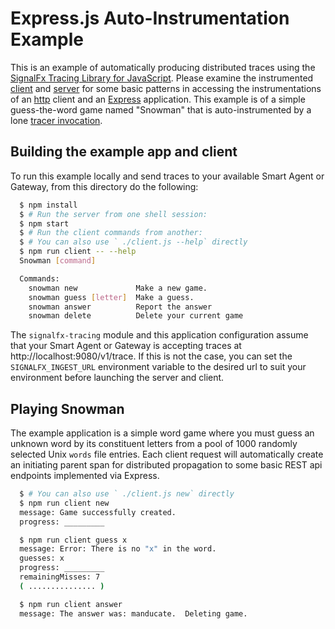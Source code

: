 # Express.js Auto-Instrumentation Example

This is an example of automatically producing distributed traces using the
[SignalFx Tracing Library for JavaScript](https://github.com/signalfx/signalfx-nodejs-tracing).
Please examine the instrumented [client](./client.js) and [server](./server.js) for
some basic patterns in accessing the instrumentations of an [http](https://nodejs.org/api/http.html)
client and an [Express](http://expressjs.com/) application. This example is of a simple
guess-the-word game named "Snowman" that is auto-instrumented by a lone
[tracer invocation](./snowman/tracer.js).

## Building the example app and client

To run this example locally and send traces to your available Smart Agent or Gateway,
from this directory do the following:

```bash
  $ npm install
  $ # Run the server from one shell session:
  $ npm start 
  $ # Run the client commands from another:
  $ # You can also use ` ./client.js --help` directly
  $ npm run client -- --help
  Snowman [command]

  Commands:
    snowman new             Make a new game.
    snowman guess [letter]  Make a guess.
    snowman answer          Report the answer
    snowman delete          Delete your current game
```

The `signalfx-tracing` module and this application configuration assume that your Smart Agent
or Gateway is accepting traces at http://localhost:9080/v1/trace.  If this is not the case,
you can set the `SIGNALFX_INGEST_URL` environment variable to the desired url to suit your
environment before launching the server and client.

## Playing Snowman

The example application is a simple word game where you must guess an unknown word by its
constituent letters from a pool of 1000 randomly selected Unix `words` file entries.  Each
client request will automatically create an initiating parent span for distributed propagation
to some basic REST api endpoints implemented via Express.

```bash
  $ # You can also use ` ./client.js new` directly
  $ npm run client new
  message: Game successfully created.
  progress: _________

  $ npm run client guess x
  message: Error: There is no "x" in the word.
  guesses: x
  progress: _________
  remainingMisses: 7
  ( ............... )

  $ npm run client answer
  message: The answer was: manducate.  Deleting game.
```
